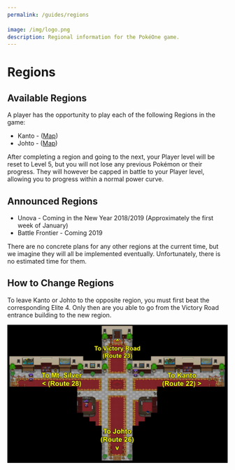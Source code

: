 ```yaml
---
permalink: /guides/regions

image: /img/logo.png
description: Regional information for the PokéOne game.
---
```


# Regions

## Available Regions

A player has the opportunity to play each of the following Regions in the game:

* Kanto - ([Map](http://bit.ly/p1kanto))
* Johto - ([Map](http://bit.ly/p1johto))

After completing a region and going to the next, your Player level will be
reset to Level 5, but you will not lose any previous Pokémon or their progress.
They will however be capped in battle to your Player level, allowing you to
progress within a normal power curve.

## Announced Regions

* Unova - Coming in the New Year 2018/2019 (Approximately the first week of January)
* Battle Frontier - Coming 2019

There are no concrete plans for any other regions at the current time, but we
imagine they will all be implemented eventually. Unfortunately, there is no
estimated time for them.

## How to Change Regions

To leave Kanto or Johto to the opposite region, you must first beat the
corresponding Elite 4. Only then are you able to go from the Victory Road
entrance building to the new region.


  <img src="/img/maps/switch-regions.jpg">


